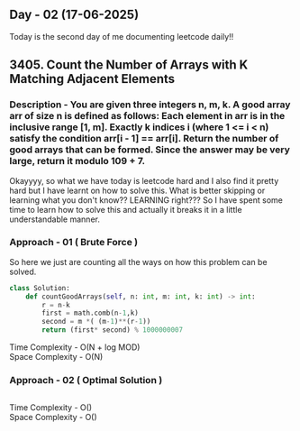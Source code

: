 ## Day - 02  (17-06-2025)

Today is the second day of me documenting leetcode daily!!

## 3405. Count the Number of Arrays with K Matching Adjacent Elements
### Description - You are given three integers n, m, k. A good array arr of size n is defined as follows: Each element in arr is in the inclusive range [1, m]. Exactly k indices i (where 1 <= i < n) satisfy the condition arr[i - 1] == arr[i]. Return the number of good arrays that can be formed. Since the answer may be very large, return it modulo 109 + 7.


Okayyyy, so what we have today is leetcode hard and I also find it pretty hard but I have learnt on how to solve this. What is better skipping or learning what you don't know?? LEARNING right??? 
So I have spent some time to learn how to solve this and actually it breaks it in a little understandable manner.


### Approach - 01 ( Brute Force )

So here we just are counting all the ways on how this problem can be solved.

``` Python 
class Solution:
    def countGoodArrays(self, n: int, m: int, k: int) -> int:
        r = n-k
        first = math.comb(n-1,k)
        second = m *( (m-1)**(r-1))
        return (first* second) % 1000000007

```


Time Complexity - O(N + log MOD) \
Space Complexity - O(N)
### Approach - 02 ( Optimal Solution )

``` Python


```
Time Complexity - O() \
Space Complexity - O()